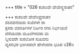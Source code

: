 +++
title = "026 ಕುಶಲವೇ ದೇವೇನ್ದ್ರನಾತನ"

+++
ಕುಶಲವೇ ದೇವೇಂದ್ರನಾತನ  
ಶಶಿವದನೆಯರು ಸುಖಿಗಳೇ ರಾ  
ಕ್ಷಸರು ವಶವರ್ತಿಗಳೆ ನಿರ್ಜರ ನಗರಿ ನಿರ್ಭಯವೆ  
ದೆಸೆಯವರು ಮೂಲೆಗಳವರು ಮ  
ನ್ನಿಸುವರೇ ಸುರಲೋಕ ಸುಖವನು  
ವ್ಯಸನಭರ ಭಂಗಿಸದಲೇ ಹೇಳೆಂದನಾ ಭೂಪ    ॥26॥